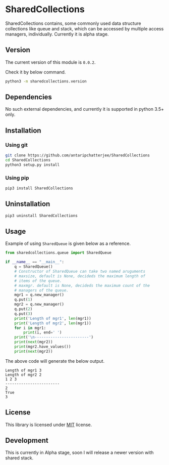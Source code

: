 # SharedCollections

SharedCollections contains, some commonly used data structure collections like queue and stack, which can be accessed by multiple access managers, individually. Currently it is alpha stage.

## Version

The current version of this module is `0.0.2`.

Check it by below command.

```bash
python3 -m sharedcollections.version
```

## Dependencies

No such external dependencies, and currently it is supported in python 3.5+ only.

## Installation

### Using git

```bash
git clone https://github.com/antaripchatterjee/SharedCollections
cd SharedCollections
python3 setup.py install
```

### Using pip
```bash
pip3 install SharedCollections
```

## Uninstallation

```bash
pip3 uninstall SharedCollections
```

## Usage

Example of using `SharedQueue` is given below as a reference.

```python
from sharedcollections.queue import SharedQueue

if __name__ == "__main__":
    q = SharedQueue()
    # Constructor of SharedQueue can take two named aruguments
    # maxsize, default is None, decideds the maximum length of
    # items of the queue.
    # maxmgr. default is None, decideds the maximum count of the
    # managers of the queue.
    mgr1 = q.new_manager()
    q.put(1)
    mgr2 = q.new_manager()
    q.put(2)
    q.put(3)
    print('Length of mgr1', len(mgr1))
    print('Length of mgr2', len(mgr1))
    for i in mgr1:
        print(i, end=' ')
    print('\n------------------------')
    print(next(mgr2))
    print(mgr2.have_values())
    print(next(mgr2))
```

The above code will generate the below output.

```output
Length of mgr1 3
Length of mgr2 2
1 2 3
------------------------
2
True
3
```

## License

This library is licensed under [MIT](https://github.com/antaripchatterjee/SharedCollections/blob/master/LICENSE) license.

## Development

This is currently in Alpha stage, soon I will release a newer version with shared stack.
